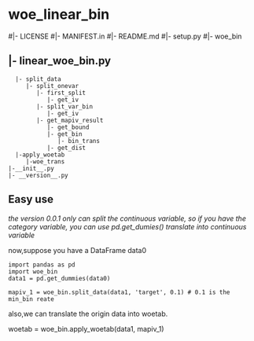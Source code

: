 # woe_linear_bin

#|- LICENSE
#|- MANIFEST.in
#|- README.md
#|- setup.py
#|- woe_bin
##   |- linear_woe_bin.py
      |- split_data
         |- split_onevar
            |- first_split
               |- get_iv
            |- split_var_bin
               |- get_iv
            |- get_mapiv_result
               |- get_bound
               |- get_bin
                  |- bin_trans
               |- get_dist              
      |-apply_woetab
         |-woe_trans
    |-__init__.py
    |- __version__.py


## Easy use 
*the version 0.0.1 only can split the continuous variable, so if you have the category variable, 
you can use pd.get_dumies() translate into  continuous variable*

now,suppose you have a DataFrame data0

```
import pandas as pd
import woe_bin
data1 = pd.get_dummies(data0)

mapiv_1 = woe_bin.split_data(data1, 'target', 0.1) # 0.1 is the min_bin reate
```
also,we can translate the origin data into woetab.

woetab = woe_bin.apply_woetab(data1, mapiv_1)
